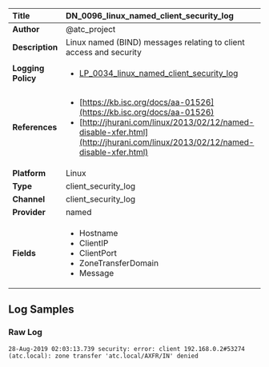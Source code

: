 | Title              | DN_0096_linux_named_client_security_log       |
|:-------------------|:------------------|
| **Author**         | @atc_project        |
| **Description**    | Linux named (BIND) messages relating to client access and security |
| **Logging Policy** | <ul><li>[LP_0034_linux_named_client_security_log](../Logging_Policies/LP_0034_linux_named_client_security_log.md)</li></ul> |
| **References**     | <ul><li>[https://kb.isc.org/docs/aa-01526](https://kb.isc.org/docs/aa-01526)</li><li>[http://jhurani.com/linux/2013/02/12/named-disable-xfer.html](http://jhurani.com/linux/2013/02/12/named-disable-xfer.html)</li></ul> |
| **Platform**       | Linux    |
| **Type**           | client_security_log        |
| **Channel**        | client_security_log     |
| **Provider**       | named    |
| **Fields**         | <ul><li>Hostname</li><li>ClientIP</li><li>ClientPort</li><li>ZoneTransferDomain</li><li>Message</li></ul> |


## Log Samples

### Raw Log

```
28-Aug-2019 02:03:13.739 security: error: client 192.168.0.2#53274 (atc.local): zone transfer 'atc.local/AXFR/IN' denied

```




